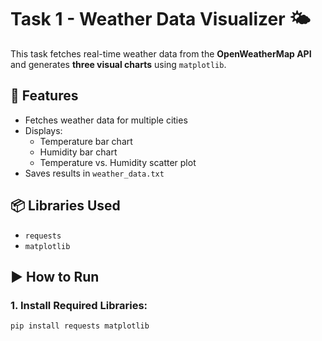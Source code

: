 # Task 1 - Weather Data Visualizer 🌤️

This task fetches real-time weather data from the **OpenWeatherMap API** and generates **three visual charts** using `matplotlib`.

## 🔧 Features
- Fetches weather data for multiple cities
- Displays:
  - Temperature bar chart
  - Humidity bar chart
  - Temperature vs. Humidity scatter plot
- Saves results in `weather_data.txt`

## 📦 Libraries Used
- `requests`
- `matplotlib`

## ▶️ How to Run

### 1. Install Required Libraries:
```bash
pip install requests matplotlib
